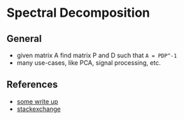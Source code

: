 # Spectral Decomposition

## General 
* given matrix A find matrix P and D such that `A = PDP^-1`
* many use-cases, like PCA, signal processing, etc.

## References
* [some write up](https://zief0002.github.io/matrix-algebra/spectral-decompostion.html)
* [stackexchange](https://math.stackexchange.com/questions/2568305/find-the-spectral-decomposition-of-a)

